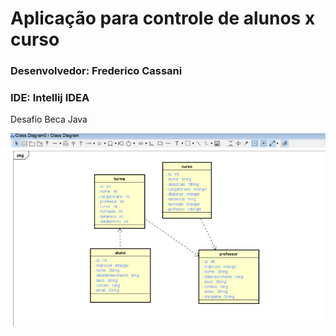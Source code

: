 # Aplicação para controle de alunos x curso

### Desenvolvedor: Frederico Cassani
### IDE: Intellij IDEA
Desafio Beca Java

![alt text](diagrama.PNG)
